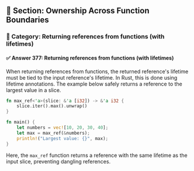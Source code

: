 ## 📘 Section: Ownership Across Function Boundaries
### 🔹 Category: Returning references from functions (with lifetimes)
#### ✅ Answer 377: Returning references from functions (with lifetimes)

When returning references from functions, the returned reference's lifetime must be tied to the input reference's lifetime. In Rust, this is done using lifetime annotations. The example below safely returns a reference to the largest value in a slice.

```rust
fn max_ref<'a>(slice: &'a [i32]) -> &'a i32 {
    slice.iter().max().unwrap()
}

fn main() {
    let numbers = vec![10, 20, 30, 40];
    let max = max_ref(&numbers);
    println!("Largest value: {}", max);
}
```

Here, the `max_ref` function returns a reference with the same lifetime as the input slice, preventing dangling references.
